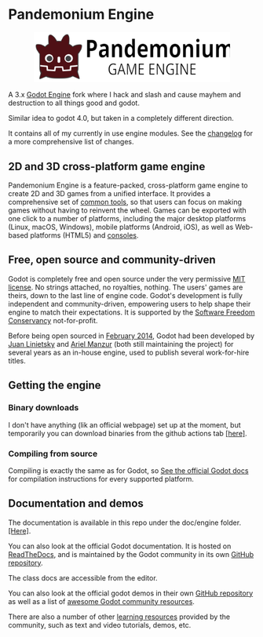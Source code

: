 # Pandemonium Engine

<p align="center">
  <a href="https://godotengine.org">
    <img src="logo_outlined.svg" width="400" alt="Pandemonium Engine logo">
  </a>
</p>

A 3.x [Godot Engine](https://godotengine.org) fork where I hack and slash and cause mayhem and destruction to all things good and godot.

Similar idea to godot 4.0, but taken in a completely different direction.

It contains all of my currently in use engine modules. See the [changelog](https://github.com/Relintai/pandemonium_engine/blob/master/CHANGELOG.md) for a more comprehensive list of changes.

## 2D and 3D cross-platform game engine

Pandemonium Engine is a feature-packed, cross-platform game engine to create 2D and 3D games from a unified interface.
It provides a comprehensive set of [common tools](https://godotengine.org/features), so that users can focus on making games
without having to reinvent the wheel. Games can be exported with one click to a
number of platforms, including the major desktop platforms (Linux, macOS,
Windows), mobile platforms (Android, iOS), as well as Web-based platforms
(HTML5) and [consoles](https://docs.godotengine.org/en/latest/tutorials/platform/consoles.html).

## Free, open source and community-driven

Godot is completely free and open source under the very permissive [MIT license](https://godotengine.org/license).
No strings attached, no royalties, nothing. The users' games are theirs, down
to the last line of engine code. Godot's development is fully independent and
community-driven, empowering users to help shape their engine to match their
expectations. It is supported by the [Software Freedom Conservancy](https://sfconservancy.org/)
not-for-profit.

Before being open sourced in [February 2014](https://github.com/godotengine/godot/commit/0b806ee0fc9097fa7bda7ac0109191c9c5e0a1ac),
Godot had been developed by [Juan Linietsky](https://github.com/reduz) and
[Ariel Manzur](https://github.com/punto-) (both still maintaining the project) for several
years as an in-house engine, used to publish several work-for-hire titles.

## Getting the engine

### Binary downloads

I don't have anything (lik an official webpage) set up at the moment, but temporarily you can download binaries from the github actions tab [[here]](https://github.com/Relintai/pandemonium_engine).

### Compiling from source

Compiling is exactly the same as for Godot, so [See the official Godot docs](https://docs.godotengine.org/en/latest/development/compiling/)
for compilation instructions for every supported platform.

## Documentation and demos

The documentation is available in this repo under the doc/engine folder. [[Here]](https://github.com/Relintai/pandemonium_engine/tree/master/doc/engine).

You can also look at the official Godot documentation. It is hosted on [ReadTheDocs](https://docs.godotengine.org), and
is maintained by the Godot community in its own [GitHub repository](https://github.com/godotengine/godot-docs).

The class docs are accessible from the editor.

You can also look at the official godot demos in their own [GitHub repository](https://github.com/godotengine/godot-demo-projects)
as well as a list of [awesome Godot community resources](https://github.com/godotengine/awesome-godot).

There are also a number of other
[learning resources](https://docs.godotengine.org/en/latest/community/tutorials.html)
provided by the community, such as text and video tutorials, demos, etc.
